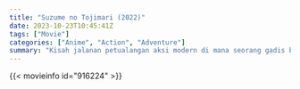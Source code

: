 ```yaml
---
title: "Suzume no Tojimari (2022)"
date: 2023-10-23T10:45:41Z
tags: ["Movie"]
categories: ["Anime", "Action", "Adventure"]
summary: "Kisah jalanan petualangan aksi modern di mana seorang gadis berusia 17 tahun bernama Suzume membantu seorang pemuda misterius menutup pintu dari sisi lain yang menimbulkan bencana di seluruh Jepang."
---
```


<mux-player stream-type="on-demand"
src="https://kp3d-my.sharepoint.com/personal/ryoo_kp3d_onmicrosoft_com/_layouts/15/download.aspx?share=EWDRPt9rKKJAvoa8dr8Y_6wB2S1d0kfAxahs566Wuy6QqA" prefer-playback="mse" controls>

</mux-player>


{{< movieinfo id="916224" >}}

<script src="https://cdn.jsdelivr.net/npm/@mux/mux-player"></script>

<script type="application/ld+json ">
{
"@context": "https://schema.org/",
"@type": "VideoObject",
"name": "Suzume no Tojimari (2022)",
"contentUrl": "https://stream.mux.com/YVBCmLYKurCXW6YhTCYMf8kRu9HjiOuWpqpznHlLElY.m3u8",
"thumbnailUrl": "https://www.themoviedb.org/t/p/original/lrACtADbyOCEK2K3gU7ZL5LYXR6.jpg?width=314&fit_mode=preserve&time=25",
"uploadDate": "2023-10-23T10:45:41Z",
}

</script>